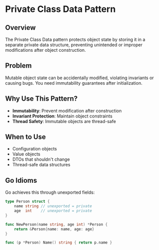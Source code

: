 # Private Class Data Pattern

## Overview
The Private Class Data pattern protects object state by storing it in a separate private data structure, preventing unintended or improper modifications after object construction.

## Problem
Mutable object state can be accidentally modified, violating invariants or causing bugs. You need immutability guarantees after initialization.

## Why Use This Pattern?
- **Immutability**: Prevent modification after construction
- **Invariant Protection**: Maintain object constraints
- **Thread Safety**: Immutable objects are thread-safe

## When to Use
- Configuration objects
- Value objects
- DTOs that shouldn't change
- Thread-safe data structures

## Go Idioms
Go achieves this through unexported fields:
```go
type Person struct {
    name string // unexported = private
    age  int    // unexported = private
}

func NewPerson(name string, age int) *Person {
    return &Person{name: name, age: age}
}

func (p *Person) Name() string { return p.name }
```
